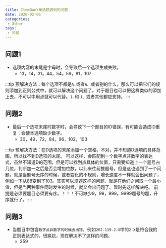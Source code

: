 ```yaml
---
title: ItemBank单选题遇到的问题
date: 2020-02-06
categories:
 - Other
tags:
 - 问题
---
```


## 问题1

+ 选项内容的末尾是字母时，会导致后一个选项生成失败。
  + 13，14，31，44，54，56，81，107

:::tip
预解决方法：每个选项不都是`A.`或者`A、`或者别的什么，那么可以把它们的规则添加到正则公式中，就可以解决这个问题了。对于题目也可以把这样类似的添加上去，不可以中用点就可以代替。`1.`和
`1、`或者其他都应支持。
:::

## 问题2

+ 最后一个选项末尾时数字时，会导致下一个题目的ID错误，有可能会造成ID重复；会使本选项缺少数字。
  + 30，49，72，84，96，102，103

:::tip
预解决方法：在D选项的末尾添加一个空格。不对，并不知道D选项的具体范围，所以找不到D选项的末尾。
可以这样，会匹配到一个数字点非数字的表达式，虽然不知道D的范围，但是可以找到点具体的位置，只需要知道上一个题号占几位，判断加一之后是否会增加位数，以此来往前推题号，但是这也遇到了一个问题，就是当题号无序的时候，或者变化的不规则，增长速度不一样就会出问题了，例如一下从88变到了103。其实可以规避这样的问题，就是在他们之间取一个最小值，但是当两种事件同时发生的时候，就又会出问题了。暂时先这样解决吧。
前提是必须要题目必须要有序。！！！不可缺少9，99，999，9999题号的题，升序就行了。
:::

## 问题3

+ 当题目中包含`数字点非数字的时候会出错`，例如`202.119.2.X`中的`2.X`是符合我的正则表达式的，很尴尬，现在解决不了这样的问题。
  + 259